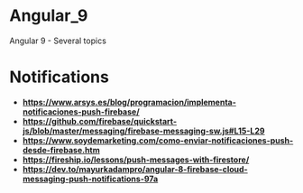 # Angular_9
Angular 9 - Several topics

# Notifications

* **https://www.arsys.es/blog/programacion/implementa-notificaciones-push-firebase/**
* **https://github.com/firebase/quickstart-js/blob/master/messaging/firebase-messaging-sw.js#L15-L29**
* **https://www.soydemarketing.com/como-enviar-notificaciones-push-desde-firebase.htm**
* **https://fireship.io/lessons/push-messages-with-firestore/**
* **https://dev.to/mayurkadampro/angular-8-firebase-cloud-messaging-push-notifications-97a**
